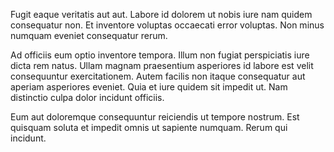 Fugit eaque veritatis aut aut. Labore id dolorem ut nobis iure nam quidem consequatur non. Et inventore voluptas occaecati error voluptas. Non minus numquam eveniet consequatur rerum.
 Ad officiis eum optio inventore tempora. Illum non fugiat perspiciatis iure dicta rem natus. Ullam magnam praesentium asperiores id labore est velit consequuntur exercitationem. Autem facilis non itaque consequatur aut aperiam asperiores eveniet. Quia et iure quidem sit impedit ut. Nam distinctio culpa dolor incidunt officiis.
 Eum aut doloremque consequuntur reiciendis ut tempore nostrum. Est quisquam soluta et impedit omnis ut sapiente numquam. Rerum qui incidunt.